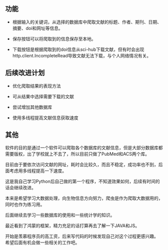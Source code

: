 ## 功能
* 根据输入的关键词，从选择的数据库中爬取文献的标题、作者、期刊、日期、摘要、doi和网址等信息。

* 保存按钮可以将爬取到的信息保存至本地。

* 下载按钮是根据爬取到的doi信息从sci-hub下载文献，但有时会出现http.client.IncompleteRead导致文献无法下载，与个人网络情况有关。

## 后续改进计划
* 优化爬取结果的表现方法

* 可从结果中选择需要下载的文献

* 尝试增加其他数据库

* 使用多线程提高文献信息获取速度

## 其他
软件的目的是通过一个软件可以爬取各个数据库的文献信息，但是大部分数据库都需要版权，出了学校就上不去了，所以目前只做了PubMed和ACS两个库。

目前由于要依次访问文献的网址，耗时会比较久，而且不稳定，成功率也不到，后面考虑用多线程提高一下速度。

这是我自己学习Python后自己做的第一个程序，不知道效果如何，后续有时间的话会继续改进。

本来是希望学习大数据处理，向生物信息方向努力，爬虫是作为爬取大数据用的，同时也作为练习用。

后面继续去学习一些数据库的使用和一些统计学的知识。

最近看到了鸿蒙的框架，精力充足的话打算再去了解一下JAVA和JS。

开始是羡慕程序员的高工资，后来写代码的时候发现自己对这个过程更感兴趣。
希望后面有机会做一些相关的工作吧。
